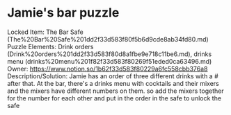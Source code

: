 # Jamie's bar puzzle

Locked Item: The Bar Safe (The%20Bar%20Safe%201dd2f33d583f80f5b6d9cde8ab34fd80.md)
Puzzle Elements: Drink orders (Drink%20orders%201dd2f33d583f80d8a1fbe9e718c11be6.md), drinks menu (drinks%20menu%201f82f33d583f80269f51eded0ca63496.md)
Owner: https://www.notion.so/1b62f33d583f80229a6fc558cbb376a8
Description/Solution: Jamie has an order of three different drinks with a # after that. At the bar, there's a drinks menu with cocktails and their mixers and the mixers have different numbers on them. so add the mixers together for the number for each other and put in the order in the safe to unlock the safe
